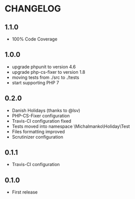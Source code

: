 CHANGELOG
=========

1.1.0
----------
 + 100% Code Coverage

1.0.0
----------
 + upgrade phpunit to version 4.6
 + upgrade php-cs-fixer to version 1.8
 + moving tests from ./src to ./tests
 + start supporting PHP 7

0.2.0
----------
 + Danish Holidays (thanks to @lsv)
 + PHP-CS-Fixer configuration
 + Travis-CI configuration fixed
 + Tests moved into namespace \Michalmanko\Holiday\Test
 + Files formatting improved
 + Scrutinizer configuration

0.1.1
----------
 + Travis-CI configuration

0.1.0
----------
 + First release

